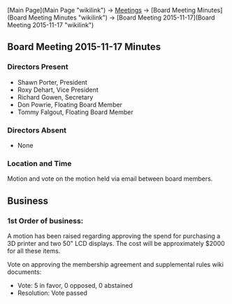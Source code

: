 [Main Page](Main Page "wikilink") -\> [Meetings](Meetings "wikilink")
-\> [Board Meeting Minutes](Board Meeting Minutes "wikilink") -\> [Board
Meeting 2015-11-17](Board Meeting 2015-11-17 "wikilink")

Board Meeting 2015-11-17 Minutes
--------------------------------

### Directors Present

-   Shawn Porter, President
-   Roxy Dehart, Vice President
-   Richard Gowen, Secretary
-   Don Powrie, Floating Board Member
-   Tommy Falgout, Floating Board Member

### Directors Absent

-   None

### Location and Time

Motion and vote on the motion held via email between board members.

Business
--------

### 1st Order of business:

A motion has been raised regarding approving the spend for purchasing a
3D printer and two 50" LCD displays. The cost will be approximately
\$2000 for all these items.

Vote on approving the membership agreement and supplemental rules wiki
documents:

-   Vote: 5 in favor, 0 opposed, 0 abstained
-   Resolution: Vote passed

